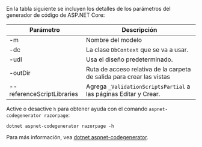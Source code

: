 <a name="codegenerator"></a> En la tabla siguiente se incluyen los detalles de los parámetros del generador de código de ASP.NET Core:

| Parámetro               | Descripción|
| ----------------- | ------------ |
| -m  | Nombre del modelo |
| -dc  | La clase `DbContext` que se va a usar. |
| -udl | Usa el diseño predeterminado. |
| -outDir | Ruta de acceso relativa de la carpeta de salida para crear las vistas |
| --referenceScriptLibraries | Agrega `_ValidationScriptsPartial` a las páginas Editar y Crear. |

Active o desactive `h` para obtener ayuda con el comando `aspnet-codegenerator razorpage`:

```dotnetcli
dotnet aspnet-codegenerator razorpage -h
```

Para más información, vea [dotnet aspnet-codegenerator](xref:fundamentals/tools/dotnet-aspnet-codegenerator).
